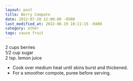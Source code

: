 ```yaml
---
layout: post
title: Berry Compote
date: 2012-07-28 12:00:00 -0500
last_modified_at: 2022-06-19 10:11:15 -0400
category: other
tags: sauce fruit
---
```

  
2 cups berries  
1/2 cup sugar  
2 tsp. lemon juice

* Cook over medium heat until skins burst and thickened.
* For a smoother compote, puree before serving.
